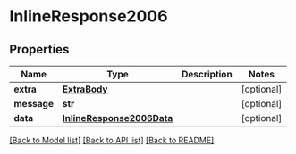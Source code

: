 # InlineResponse2006

## Properties
Name | Type | Description | Notes
------------ | ------------- | ------------- | -------------
**extra** | [**ExtraBody**](ExtraBody.md) |  | [optional] 
**message** | **str** |  | [optional] 
**data** | [**InlineResponse2006Data**](InlineResponse2006Data.md) |  | [optional] 

[[Back to Model list]](../README.md#documentation-for-models) [[Back to API list]](../README.md#documentation-for-api-endpoints) [[Back to README]](../README.md)

